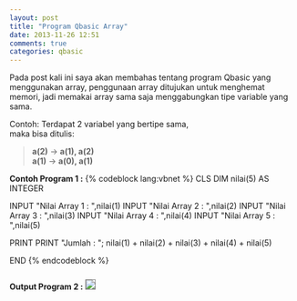 ```yaml
---
layout: post
title: "Program Qbasic Array"
date: 2013-11-26 12:51
comments: true
categories: qbasic
---
```


Pada post kali ini saya akan membahas tentang program Qbasic yang menggunakan array, 
penggunaan array ditujukan untuk menghemat memori, jadi memakai array sama saja menggabungkan tipe variable yang sama.

<!-- more -->

Contoh: Terdapat 2 variabel yang bertipe sama,<br>
maka bisa ditulis:<br>
> <b>a(2)</b> -> <b>a(1), a(2)</b><br>
> <b>a(1)</b> -> <b>a(0), a(1)</b>

<b>Contoh Program 1 :</b>
{% codeblock lang:vbnet %}
CLS
DIM nilai(5) AS INTEGER

INPUT "Nilai Array 1 : ",nilai(1)
INPUT "Nilai Array 2 : ",nilai(2)
INPUT "Nilai Array 3 : ",nilai(3)
INPUT "Nilai Array 4 : ",nilai(4)
INPUT "Nilai Array 5 : ",nilai(5)

PRINT
PRINT "Jumlah : "; nilai(1) + nilai(2) + nilai(3) + nilai(4) + nilai(5)

END
{% endcodeblock %}

<b>Output Program 2 :</b>
<img src="{{root_url}}/images/blog/qbasic/qbasic-output5.png" style="border:1px solid grey;margin-top:0.8em">
